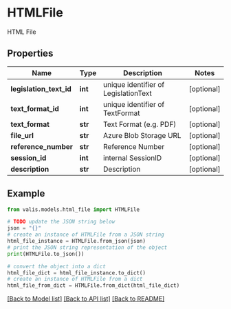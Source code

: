 # HTMLFile

HTML File

## Properties

Name | Type | Description | Notes
------------ | ------------- | ------------- | -------------
**legislation_text_id** | **int** | unique identifier of LegislationText | [optional] 
**text_format_id** | **int** | unique identifier of TextFormat | [optional] 
**text_format** | **str** | Text Format (e.g. PDF) | [optional] 
**file_url** | **str** | Azure Blob Storage URL | [optional] 
**reference_number** | **str** | Reference Number | [optional] 
**session_id** | **int** | internal SessionID | [optional] 
**description** | **str** | Description | [optional] 

## Example

```python
from valis.models.html_file import HTMLFile

# TODO update the JSON string below
json = "{}"
# create an instance of HTMLFile from a JSON string
html_file_instance = HTMLFile.from_json(json)
# print the JSON string representation of the object
print(HTMLFile.to_json())

# convert the object into a dict
html_file_dict = html_file_instance.to_dict()
# create an instance of HTMLFile from a dict
html_file_from_dict = HTMLFile.from_dict(html_file_dict)
```
[[Back to Model list]](../README.md#documentation-for-models) [[Back to API list]](../README.md#documentation-for-api-endpoints) [[Back to README]](../README.md)


